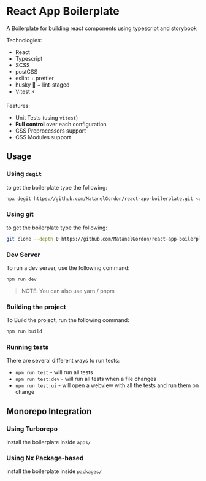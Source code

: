 # React App Boilerplate

A Boilerplate for building react components using typescript and storybook

Technologies:

- React
- Typescript
- SCSS
- postCSS
- eslint + prettier
- husky 🐶 + lint-staged
- Vitest ⚡

Features:

- Unit Tests (using `vitest`)
- **Full control** over each configuration
- CSS Preprocessors support
- CSS Modules support

## Usage

### Using `degit`

to get the boilerplate type the following:

```bash
npx degit https://github.com/MatanelGordon/react-app-boilerplate.git <directory name>
```

### Using git

to get the boilerplate type the following:

```bash
git clone --depth 0 https://github.com/MatanelGordon/react-app-boilerplate.git <directory name>
```

### Dev Server

To run a dev server, use the following command:

```bash
npm run dev
```

> NOTE: You can also use yarn / pnpm

### Building the project

To Build the project, run the following command:

```bash
npm run build
```

### Running tests

There are several different ways to run tests:

- `npm run test` - will run all tests
- `npm run test:dev` - will run all tests when a file changes
- `npm run test:ui` - will open a webview with all the tests and run them on change

## Monorepo Integration

### Using Turborepo

install the boilerplate inside `apps/`


### Using Nx Package-based

install the boilerplate inside `packages/`